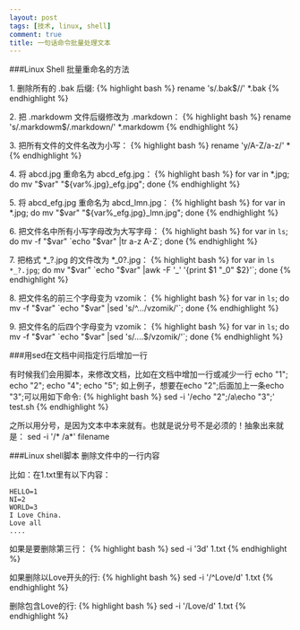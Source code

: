 ```yaml
---
layout: post
tags: [技术, linux, shell]
comment: true
title: 一句话命令批量处理文本
---
```


###Linux Shell 批量重命名的方法

1\. 删除所有的 .bak 后缀:
{% highlight bash %}
rename 's/\.bak$//' *.bak
{% endhighlight %}

2\. 把 .markdowm 文件后缀修改为 .markdown：
{% highlight bash %}
rename 's/\.markdowm$/\.markdown/' *.markdowm
{% endhighlight %}

3\. 把所有文件的文件名改为小写：
{% highlight bash %}
rename 'y/A-Z/a-z/' *
{% endhighlight %}

4\. 将 abcd.jpg 重命名为 abcd\_efg.jpg：
{% highlight bash %}
for var in *.jpg; do mv "$var" "${var%.jpg}_efg.jpg"; done
{% endhighlight %}

5\. 将 abcd\_efg.jpg 重命名为 abcd\_lmn.jpg：
{% highlight bash %}
for var in *.jpg; do mv "$var" "${var%_efg.jpg}_lmn.jpg"; done
{% endhighlight %}

6\. 把文件名中所有小写字母改为大写字母：
{% highlight bash %}
for var in `ls`; do mv -f "$var" `echo "$var" |tr a-z A-Z`; done
{% endhighlight %}

7\. 把格式 \*\_?.jpg 的文件改为 \*\_0?.jpg：
{% highlight bash %}
for var in `ls *_?.jpg`; do mv "$var" `echo "$var" |awk -F '_' '{print $1 "_0" $2}'`; done
{% endhighlight %}

8\. 把文件名的前三个字母变为 vzomik：
{% highlight bash %}
for var in `ls`; do mv -f "$var" `echo "$var" |sed 's/^.../vzomik/'`; done
{% endhighlight %}

9\. 把文件名的后四个字母变为 vzomik：
{% highlight bash %}
for var in `ls`; do mv -f "$var" `echo "$var" |sed 's/....$/vzomik/'`; done
{% endhighlight %}

###用sed在文档中间指定行后增加一行

有时候我们会用脚本，来修改文档，比如在文档中增加一行或减少一行
    echo "1";
    echo "2";
    echo "4";
    echo "5";
如上例子，想要在echo "2";后面加上一条echo "3";可以用如下命令:
{% highlight bash %}
sed -i '/echo \"2\";/a\echo \"3\";' test.sh
{% endhighlight %}

之所以用分号，是因为文本中本来就有。也就是说分号不是必须的！抽象出来就是：
    sed -i '/* /a*' filename

###Linux shell脚本 删除文件中的一行内容

比如：在1.txt里有以下内容：

    HELLO=1
	NI=2
	WORLD=3
	I Love China.
	Love all
	....

如果是要删除第三行：
{% highlight bash %}
sed -i '3d' 1.txt
{% endhighlight %}

如果删除以Love开头的行:
{% highlight bash %}
sed -i '/^Love/d' 1.txt
{% endhighlight %}

删除包含Love的行:
{% highlight bash %}
sed -i '/Love/d' 1.txt
{% endhighlight %}
